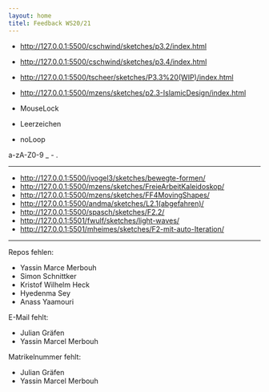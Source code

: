 ```yaml
---
layout: home
titel: Feedback WS20/21
---
```



- http://127.0.0.1:5500/cschwind/sketches/p3.2/index.html
- http://127.0.0.1:5500/cschwind/sketches/p3.4/index.html
- http://127.0.0.1:5500/tscheer/sketches/P3.3%20(WIP)/index.html
- http://127.0.0.1:5500/mzens/sketches/p2.3-IslamicDesign/index.html

- MouseLock
- Leerzeichen
- noLoop

a-zA-Z0-9 _ - .

---

- http://127.0.0.1:5500/jvogel3/sketches/bewegte-formen/
- http://127.0.0.1:5500/mzens/sketches/FreieArbeitKaleidoskop/
- http://127.0.0.1:5500/mzens/sketches/FF4MovingShapes/
- http://127.0.0.1:5500/andma/sketches/L2.1(abgefahren)/
- http://127.0.0.1:5500/spasch/sketches/F2.2/
- http://127.0.0.1:5501/fwulf/sketches/light-waves/
- http://127.0.0.1:5501/mheimes/sketches/F2-mit-auto-Iteration/

---
Repos fehlen:
- Yassin Marce Merbouh
- Simon Schnittker
- Kristof Wilhelm Heck
- Hyedenma	Sey
- Anass Yaamouri

E-Mail fehlt:
- Julian	Gräfen
- Yassin Marcel Merbouh

Matrikelnummer fehlt:
- Julian Gräfen
- Yassin Marcel Merbouh